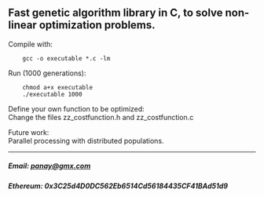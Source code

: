 ## Fast genetic algorithm library in C, to solve non-linear optimization problems.

Compile with:
```
    gcc -o executable *.c -lm
```

Run (1000 generations):
```
    chmod a+x executable
    ./executable 1000
```

Define your own function to be optimized:  
    Change the files zz_costfunction.h and zz_costfunction.c

Future work:  
    Parallel processing with distributed populations.

---
##### Email: panay@gmx.com    
##### Ethereum: 0x3C25d4D0DC562Eb6514Cd56184435CF41BAd51d9    
